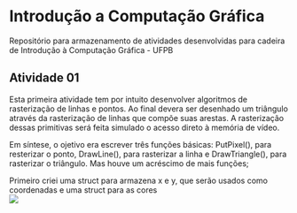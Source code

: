 # Introdução a Computação Gráfica
Repositório para armazenamento de atividades desenvolvidas para cadeira de Introdução à Computação Gráfica - UFPB


<h2>Atividade 01 </h2>
    Esta primeira atividade tem por intuito desenvolver algoritmos de rasterização de linhas e pontos. Ao final devera ser desenhado um triângulo através da rasterização de linhas que compõe suas arestas.
    A rasterização dessas primitivas será feita simulado o acesso direto à memória de vídeo.

  Em síntese, o ojetivo era escrever três funções básicas: PutPixel(), para resterizar o ponto, DrawLine(), para rasterizar a linha e DrawTriangle(), para rasterizar o triângulo. Mas houve um acréscimo de mais funções;
  
  Primeiro criei uma struct para armazena x e y, que serão usados como coordenadas e uma struct para as cores
  <br>
  <img src = "https://github.com/LukasHenrique/Introducao_a_Computcao_Grafica-2019.4/blob/master/img/CoordenadasCores.png">


